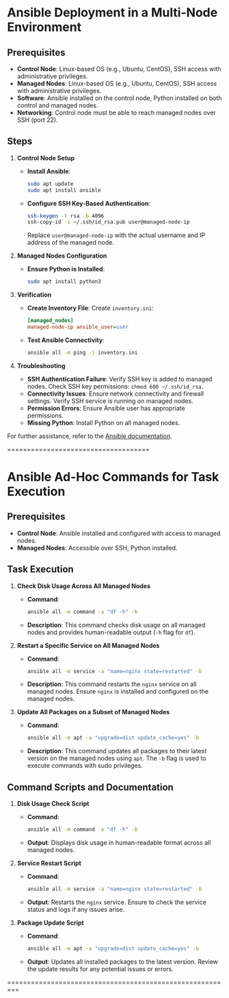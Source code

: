 # Ansible Deployment in a Multi-Node Environment

## Prerequisites
- **Control Node**: Linux-based OS (e.g., Ubuntu, CentOS), SSH access with administrative privileges.
- **Managed Nodes**: Linux-based OS (e.g., Ubuntu, CentOS), SSH access with administrative privileges.
- **Software**: Ansible installed on the control node, Python installed on both control and managed nodes.
- **Networking**: Control node must be able to reach managed nodes over SSH (port 22).

## Steps

1. **Control Node Setup**
   - **Install Ansible**: 
     ```bash
     sudo apt update
     sudo apt install ansible
     ```
   - **Configure SSH Key-Based Authentication**:
     ```bash
     ssh-keygen -t rsa -b 4096
     ssh-copy-id -i ~/.ssh/id_rsa.pub user@managed-node-ip
     ```
     Replace `user@managed-node-ip` with the actual username and IP address of the managed node.

2. **Managed Nodes Configuration**
   - **Ensure Python is Installed**:
     ```bash
     sudo apt install python3
     ```

3. **Verification**
   - **Create Inventory File**:
     Create `inventory.ini`:
     ```ini
     [managed_nodes]
     managed-node-ip ansible_user=user
     ```
   - **Test Ansible Connectivity**:
     ```bash
     ansible all -m ping -i inventory.ini
     ```

4. **Troubleshooting**
   - **SSH Authentication Failure**: Verify SSH key is added to managed nodes. Check SSH key permissions: `chmod 600 ~/.ssh/id_rsa`.
   - **Connectivity Issues**: Ensure network connectivity and firewall settings. Verify SSH service is running on managed nodes.
   - **Permission Errors**: Ensure Ansible user has appropriate permissions. 
   - **Missing Python**: Install Python on all managed nodes.

For further assistance, refer to the [Ansible documentation](https://docs.ansible.com/ansible/latest/index.html).


====================================

# Ansible Ad-Hoc Commands for Task Execution

## Prerequisites
- **Control Node**: Ansible installed and configured with access to managed nodes.
- **Managed Nodes**: Accessible over SSH, Python installed.

## Task Execution

1. **Check Disk Usage Across All Managed Nodes**
   - **Command**: 
     ```bash
     ansible all -m command -a "df -h" -b
     ```
   - **Description**: This command checks disk usage on all managed nodes and provides human-readable output (`-h` flag for `df`).

2. **Restart a Specific Service on All Managed Nodes**
   - **Command**: 
     ```bash
     ansible all -m service -a "name=nginx state=restarted" -b
     ```
   - **Description**: This command restarts the `nginx` service on all managed nodes. Ensure `nginx` is installed and configured on the managed nodes.

3. **Update All Packages on a Subset of Managed Nodes**
   - **Command**: 
     ```bash
     ansible all -m apt -a "upgrade=dist update_cache=yes" -b
     ```
   - **Description**: This command updates all packages to their latest version on the managed nodes using `apt`. The `-b` flag is used to execute commands with sudo privileges.

## Command Scripts and Documentation

1. **Disk Usage Check Script**
   - **Command**:
     ```bash
     ansible all -m command -a "df -h" -b
     ```
   - **Output**: 
     Displays disk usage in human-readable format across all managed nodes.

2. **Service Restart Script**
   - **Command**:
     ```bash
     ansible all -m service -a "name=nginx state=restarted" -b
     ```
   - **Output**: 
     Restarts the `nginx` service. Ensure to check the service status and logs if any issues arise.

3. **Package Update Script**
   - **Command**:
     ```bash
     ansible all -m apt -a "upgrade=dist update_cache=yes" -b
     ```
   - **Output**: 
     Updates all installed packages to the latest version. Review the update results for any potential issues or errors.

=========================================================







